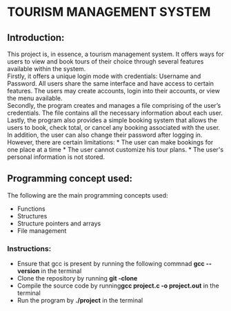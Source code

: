 # TOURISM MANAGEMENT SYSTEM 
## Introduction:
<p>This project is, in essence, a tourism management system. It offers ways for users to view and book tours of their choice through several features available within the system.
<br>Firstly, it offers a unique login mode with credentials: Username and Password. All users share the same interface and have access to certain features. The users may create accounts, login into their accounts, or view the menu available.<br>
Secondly, the program creates and manages a file comprising of the user’s credentials. The file contains all the necessary information about each user.
<br>Lastly, the program also provides a simple booking system that allows the users to book, check total, or cancel any booking associated with the user. In addition, the user can also change their password after logging in. 
However, there are certain limitations:
* The user can make bookings for one place at a time
* The user cannot customize his tour plans.
* The user's personal information is not stored.

## Programming concept used:
  The following are the main programming concepts used:
  * Functions
  * Structures
  * Structure pointers and arrays
  * File management
    
### Instructions:
* Ensure that gcc is present by running the following commnad <b> gcc --version </b> in the terminal
* Clone the repository by running <b>git -clone</b>
* Compile the source code by running<b>gcc project.c -o project.out</b> in the terminal
* Run the program by <b>./project</b> in the terminal
</p>
